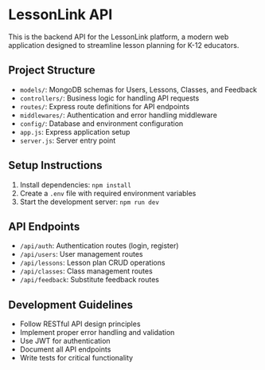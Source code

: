 # LessonLink API

This is the backend API for the LessonLink platform, a modern web application designed to streamline lesson planning for K-12 educators.

## Project Structure

- `models/`: MongoDB schemas for Users, Lessons, Classes, and Feedback
- `controllers/`: Business logic for handling API requests
- `routes/`: Express route definitions for API endpoints
- `middlewares/`: Authentication and error handling middleware
- `config/`: Database and environment configuration
- `app.js`: Express application setup
- `server.js`: Server entry point

## Setup Instructions

1. Install dependencies: `npm install`
2. Create a `.env` file with required environment variables
3. Start the development server: `npm run dev`

## API Endpoints

- `/api/auth`: Authentication routes (login, register)
- `/api/users`: User management routes
- `/api/lessons`: Lesson plan CRUD operations
- `/api/classes`: Class management routes
- `/api/feedback`: Substitute feedback routes

## Development Guidelines

- Follow RESTful API design principles
- Implement proper error handling and validation
- Use JWT for authentication
- Document all API endpoints
- Write tests for critical functionality
